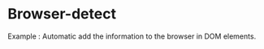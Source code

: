 Browser-detect
==============
Example :
Automatic add the information to the browser in DOM elements. 

<html class="ie11">
